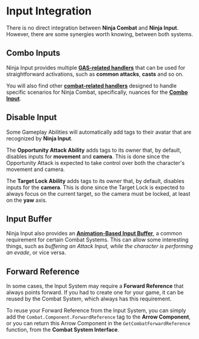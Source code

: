 # Input Integration
<primary-label ref="combat"/>

There is no direct integration between **Ninja Combat** and **Ninja Input**. However, there are some synergies worth
knowing, between both systems.

## Combo Inputs

Ninja Input provides multiple [**GAS-related handlers**](ipt_gas_handlers.md) that can be used for straightforward 
activations, such as **common attacks**, **casts** and so on.

You will also find other [**combat-related handlers**](ipt_combat_handlers.md) designed to handle specific scenarios for
Ninja Combat, specifically, nuances for the [**Combo Input**](cbt_combos_input.md).

## Disable Input

Some Gameplay Abilities will automatically add tags to their avatar that are recognized by **Ninja Input**.

The **Opportunity Attack Ability** adds tags to its owner that, by default, disables inputs for **movement** and **camera**.
This is done since the Opportunity Attack is expected to take control over both the character's movement and camera. 

The **Target Lock Ability** adds tags to its owner that, by default, disables inputs for the **camera**. This is done
since the Target Lock is expected to always focus on the current target, so the camera must be locked, at least on the 
**yaw** axis.

## Input Buffer

Ninja Input also provides an **[Animation-Based Input Buffer](ipt_input_buffer.md)**, a common requirement for certain 
Combat Systems. This can allow some interesting things, such as _buffering an Attack Input, while the character is 
performing an evade_, or vice versa.

## Forward Reference

In some cases, the Input System may require a **Forward Reference** that always points forward. If you had to create one
for your game, it can be reused by the Combat System, which always has this requirement.

To reuse your Forward Reference from the Input System, you can simply add the `Combat.Component.ForwardReference` tag
to the **Arrow Component**, or you can return this Arrow Component in the `GetCombatForwardReference` function, from 
the **Combat System Interface**.